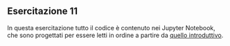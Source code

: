 ## Esercitazione 11

In questa esercitazione tutto il codice è contenuto nei Jupyter Notebook, che sono progettati per essere letti in ordine
a partire da [quello introduttivo](my-11.ipynb).
